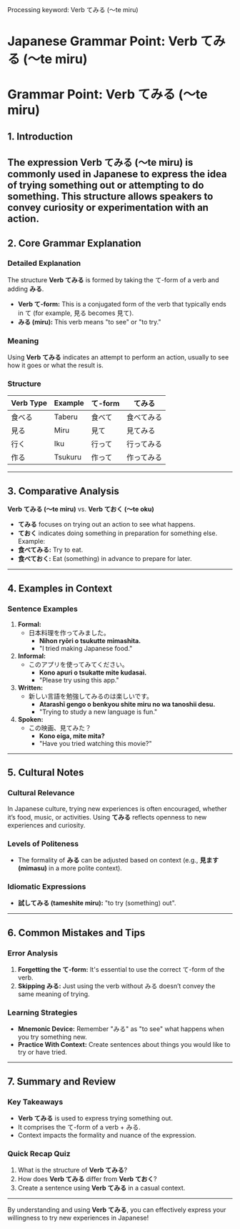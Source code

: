 Processing keyword: Verb てみる (〜te miru)
# Japanese Grammar Point: Verb てみる (〜te miru)
# Grammar Point: Verb てみる (〜te miru)
## 1. Introduction
The expression **Verb てみる (〜te miru)** is commonly used in Japanese to express the idea of trying something out or attempting to do something. This structure allows speakers to convey curiosity or experimentation with an action.
---
## 2. Core Grammar Explanation
### Detailed Explanation
The structure **Verb てみる** is formed by taking the て-form of a verb and adding **みる**. 
- **Verb て-form:** This is a conjugated form of the verb that typically ends in て (for example, 見る becomes 見て).
- **みる (miru):** This verb means "to see" or "to try."
### Meaning
Using **Verb てみる** indicates an attempt to perform an action, usually to see how it goes or what the result is.
### Structure
| Verb Type  | Example        | て-form  | てみる       |
|------------|----------------|----------|--------------|
| 食べる     | Taberu         | 食べて    | 食べてみる    |
| 見る       | Miru           | 見て      | 見てみる      |
| 行く       | Iku            | 行って    | 行ってみる    |
| 作る       | Tsukuru        | 作って    | 作ってみる    |
---
## 3. Comparative Analysis
**Verb てみる (〜te miru)** vs. **Verb ておく (〜te oku)**
- **てみる** focuses on trying out an action to see what happens.
- **ておく** indicates doing something in preparation for something else.
Example:
- **食べてみる:** Try to eat.
- **食べておく:** Eat (something) in advance to prepare for later.
---
## 4. Examples in Context
### Sentence Examples
1. **Formal:**
   - 日本料理を作ってみました。
     - **Nihon ryōri o tsukutte mimashita.**
     - "I tried making Japanese food."
2. **Informal:**
   - このアプリを使ってみてください。
     - **Kono apuri o tsukatte mite kudasai.**
     - "Please try using this app."
3. **Written:**
   - 新しい言語を勉強してみるのは楽しいです。
     - **Atarashī gengo o benkyou shite miru no wa tanoshii desu.**
     - "Trying to study a new language is fun."
4. **Spoken:**
   - この映画、見てみた？
     - **Kono eiga, mite mita?**
     - "Have you tried watching this movie?"
---
## 5. Cultural Notes
### Cultural Relevance
In Japanese culture, trying new experiences is often encouraged, whether it’s food, music, or activities. Using **てみる** reflects openness to new experiences and curiosity.
### Levels of Politeness
- The formality of **みる** can be adjusted based on context (e.g., **見ます (mimasu)** in a more polite context).
  
### Idiomatic Expressions
- **試してみる (tameshite miru):** "to try (something) out".
---
## 6. Common Mistakes and Tips
### Error Analysis
1. **Forgetting the て-form:** It's essential to use the correct て-form of the verb.
2. **Skipping みる:** Just using the verb without みる doesn’t convey the same meaning of trying.
### Learning Strategies
- **Mnemonic Device:** Remember "みる" as "to see" what happens when you try something new.
- **Practice With Context:** Create sentences about things you would like to try or have tried.
---
## 7. Summary and Review
### Key Takeaways
- **Verb てみる** is used to express trying something out.
- It comprises the て-form of a verb + みる.
- Context impacts the formality and nuance of the expression.
### Quick Recap Quiz
1. What is the structure of **Verb てみる**?
2. How does **Verb てみる** differ from **Verb ておく**?
3. Create a sentence using **Verb てみる** in a casual context.
---
By understanding and using **Verb てみる**, you can effectively express your willingness to try new experiences in Japanese!
